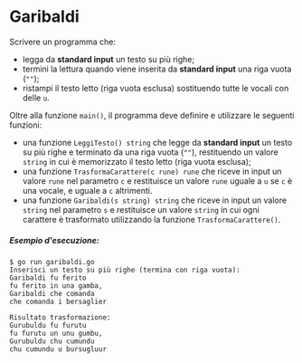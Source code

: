 # Garibaldi

Scrivere un programma che: 
* legga da **standard input** un testo su più righe;
* termini la lettura quando viene inserita da **standard input** una riga vuota (`""`);
* ristampi il testo letto (riga vuota esclusa) sostituendo tutte le vocali con delle `u`.

Oltre alla funzione `main()`, il programma deve definire e utilizzare le seguenti funzioni:
* una funzione `LeggiTesto() string` che legge da **standard input** un testo su più righe e terminato da una riga vuota (`""`), restituendo un valore `string` in cui è memorizzato il testo letto (riga vuota esclusa);
* una funzione `TrasformaCarattere(c rune) rune` che riceve in input un valore `rune` nel parametro `c` e restituisce un valore `rune` uguale a `u` se `c` è una vocale, e uguale a `c` altrimenti.
* una funzione `Garibaldi(s string) string` che riceve in input un valore `string` nel parametro `s` e restituisce un valore `string` in cui ogni carattere è trasformato utilizzando la funzione `TrasformaCarattere()`.

##### Esempio d'esecuzione:

```text
$ go run garibaldi.go
Inserisci un testo su più righe (termina con riga vuota):
Garibaldi fu ferito
fu ferito in una gamba,
Garibaldi che comanda
che comanda i bersaglier

Risultato trasformazione:
Gurubuldu fu furutu
fu furutu un unu gumbu,
Gurubuldu chu cumundu
chu cumundu u bursugluur
```
